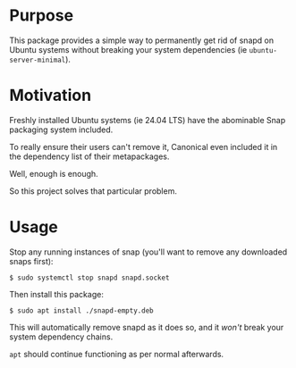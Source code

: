 # Purpose

This package provides a simple way to permanently get rid of snapd on Ubuntu
systems without breaking your system dependencies (ie `ubuntu-server-minimal`).


# Motivation

Freshly installed Ubuntu systems (ie 24.04 LTS) have the abominable Snap
packaging system included.

To really ensure their users can't remove it, Canonical even included it
in the dependency list of their metapackages.

Well, enough is enough.

So this project solves that particular problem.


# Usage

Stop any running instances of snap (you'll want to remove any downloaded
snaps first):

```
$ sudo systemctl stop snapd snapd.socket
```

Then install this package:

```
$ sudo apt install ./snapd-empty.deb
```

This will automatically remove snapd as it does so, and it *won't* break
your system dependency chains.

`apt` should continue functioning as per normal afterwards.
